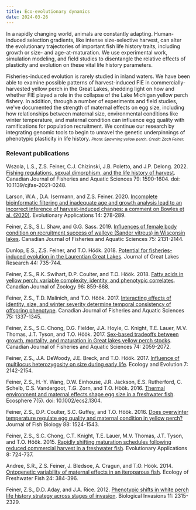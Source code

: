 ```yaml
---
title: Eco-evolutionary dynamics
date: 2024-03-26
---
```


In a rapidly changing world, animals are constantly adapting. Human-induced selection gradients, like intense size-selective harvest, can alter the evolutionary trajectories of important fish life history traits, including growth or size- and age-at-maturation. We use experimental work, simulation modeling, and field studies to disentangle the relative effects of plasticity and evolution on these vital life history parameters.

<!--more-->

Fisheries-induced evolution is rarely studied in inland waters.  We have been able to examine possible patterns of harvest-induced FIE in commercially-harvested yellow perch in the Great Lakes, shedding light on how and whether FIE played a role in the collapse of the Lake Michigan yellow perch fishery.  In addition, through a number of experiments and field studies, we've documented the strength of maternal effects on egg size, including how relationships between maternal size, environmental conditions like winter temperature, and maternal condition can influence egg quality with ramifications for population recruitment.  We continue our research by integrating genomic tools to begin to unravel the genetic underpinnings of phenotypic plasticity in life history.
<span style="font-size:0.75em">*Photo: Spawning yellow perch. Credit: Zach Feiner.*</span>

### Relevant publications
Wszola, L.S., Z.S. Feiner, C.J. Chizinski, J.B. Poletto, and J.P. Delong. 2022. [Fishing regulations, sexual dimorphism, and the life history of harvest](https://cdnsciencepub.com/doi/abs/10.1139/cjfas-2021-0248). Canadian Journal of Fisheries and Aquatic Sciences 79: 1590-1604. doi: 10.1139/cjfas-2021-0248.

Larson, W.A., D.A. Isermann, and Z.S. Feiner. 2020. [Incomplete bioinformatic filtering and inadequate age and growth analysis lead to an incorrect inference of harvest-induced changes: a comment on Bowles et al. (2020)](https://onlinelibrary.wiley.com/doi/abs/10.1111/eva.13122). Evolutionary Applications 14: 278-289.

Feiner, Z.S., S.L. Shaw, and G.G. Sass. 2019. [Influences of female body condition on recruitment success of walleye (Sander vitreus) in Wisconsin lakes](https://cdnsciencepub.com/doi/abs/10.1139/cjfas-2018-0364). Canadian Journal of Fisheries and Aquatic Sciences 75: 2131-2144.

Dunlop, E.S., Z.S. Feiner, and T.O. Höök. 2018. [Potential for fisheries-induced evolution in the Laurentian Great Lakes](https://www.sciencedirect.com/science/article/pii/S0380133018300819). Journal of Great Lakes Research 44: 735-744.

Feiner, Z.S., R.K. Swihart, D.P. Coulter, and T.O. Höök. 2018. [Fatty acids in yellow perch: variable complexity, identity, and phenotypic correlates](https://cdnsciencepub.com/doi/abs/10.1139/cjz-2017-0148). Canadian Journal of Zoology 96: 859-868.

Feiner, Z.S., T.D. Malinich, and T.O. Höök. 2017. [Interacting effects of identity, size, and winter severity determine temporal consistency of offspring phenotype](https://cdnsciencepub.com/doi/abs/10.1139/cjfas-2017-0220). Canadian Journal of Fisheries and Aquatic Sciences 75: 1337-1345.

Feiner, Z.S., S.C. Chong, D.G. Fielder, J.A. Hoyle, C. Knight, T.E. Lauer, M.V. Thomas, J.T. Tyson, and T.O. Höök. 2017. [Sex-based tradeoffs between growth, mortality, and maturation in Great lakes yellow perch stocks](https://cdnsciencepub.com/doi/abs/10.1139/cjfas-2016-0173). Canadian Journal of Fisheries and Aquatic Sciences 74: 2059-2072.

Feiner, Z.S., J.A. DeWoody, J.E. Breck, and T.O. Höök. 2017. [Influence of multilocus heterozygosity on size during early life](https://onlinelibrary.wiley.com/doi/abs/10.1002/ece3.2781). Ecology and Evolution 7: 2142-2154.

Feiner, Z.S., H.-Y. Wang, D.W. Einhouse, J.R. Jackson, E.S. Rutherford, C. Schelb, C.S.  Vandergoot, T.G. Zorn, and T.O. Höök. 2016. [Thermal environment and maternal effects shape egg size in a freshwater fish](https://esajournals.onlinelibrary.wiley.com/doi/abs/10.1002/ecs2.1304). Ecosphere 7(5). doi: 10.1002/ecs2.1304.

Feiner, Z.S., D.P. Coulter, S.C. Guffey, and T.O. Höök. 2016. [Does overwinter temperature regulate egg quality and maternal condition in yellow perch?](https://onlinelibrary.wiley.com/doi/abs/10.1111/jfb.12929?casa_token=QMZQhf_MVjAAAAAA:mtnHv1MjTcKY4kjM5gHuVsBJZ-aBBRNY-o6XAI71SbuFBYNT0r4eLlfubUO78ddfdrQQAnUDn5DAf3f9) Journal of Fish Biology 88: 1524-1543.

Feiner, Z.S., S.C. Chong, C.T. Knight, T.E. Lauer, M.V. Thomas, J.T. Tyson, and T.O. Höök. 2015. [Rapidly shifting maturation schedules following reduced commercial harvest in a freshwater fish](https://onlinelibrary.wiley.com/doi/abs/10.1111/eva.12285). Evolutionary Applications 8: 724-737.

Andree, S.R., Z.S. Feiner, J. Bledsoe, A. Cragun, and T.O. Höök. 2014. [Ontogenetic variability of maternal effects in an iteroparous fish](https://onlinelibrary.wiley.com/doi/abs/10.1111/eff.12153?casa_token=209Tk_bMtf0AAAAA:34aVWfUdcB_4qjItXtHkvZEkigazAXxS0hgJEkNozgkrF3CPSsI5ydqMfWQ_k9MU-dCsoVJkr55xt298). Ecology of Freshwater Fish 24: 384-396.

Feiner, Z.S., D.D. Aday, and J.A. Rice. 2012. [Phenotypic shifts in white perch life history strategy across stages of invasion](https://link.springer.com/article/10.1007/s10530-012-0231-z). Biological Invasions 11: 2315-2329.

